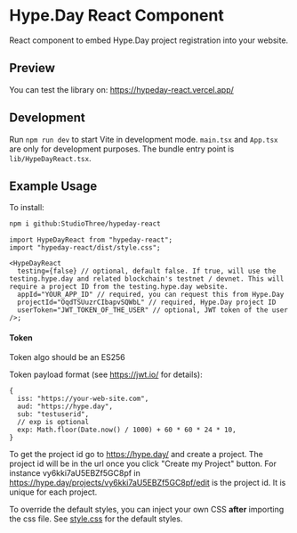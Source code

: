 # Hype.Day React Component

React component to embed Hype.Day project registration into your website.

## Preview

You can test the library on: https://hypeday-react.vercel.app/

## Development

Run `npm run dev` to start Vite in development mode. `main.tsx` and `App.tsx` are only for development purposes. The bundle entry point is `lib/HypeDayReact.tsx`.

## Example Usage

To install:

```bash
npm i github:StudioThree/hypeday-react
```

```tsx
import HypeDayReact from "hypeday-react";
import "hypeday-react/dist/style.css";

<HypeDayReact
  testing={false} // optional, default false. If true, will use the testing.hype.day and related blockchain's testnet / devnet. This will require a project ID from the testing.hype.day website.
  appId="YOUR_APP_ID" // required, you can request this from Hype.Day
  projectId="OqdTSUuzrCIbapvSQWbL" // required, Hype.Day project ID
  userToken="JWT_TOKEN_OF_THE_USER" // optional, JWT token of the user
/>;
```

#### Token

Token algo should be an ES256

Token payload format (see https://jwt.io/ for details):
```
{
  iss: "https://your-web-site.com",
  aud: "https://hype.day",
  sub: "testuserid",
  // exp is optional
  exp: Math.floor(Date.now() / 1000) + 60 * 60 * 24 * 10,
}
```

To get the project id go to https://hype.day/ and create a project. The project id will be in the url once you click "Create my Project" button. For instance vy6kki7aU5EBZf5GC8pf in https://hype.day/projects/vy6kki7aU5EBZf5GC8pf/edit is the project id. It is unique for each project.

To override the default styles, you can inject your own CSS **after** importing the css file. See [style.css](src/lib/style.css) for the default styles.
